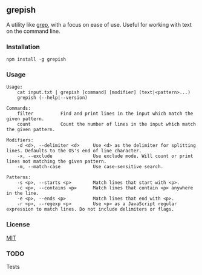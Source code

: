 ## grepish

A utility like [grep](https://en.wikipedia.org/wiki/Grep), with a focus on ease of use. Useful for working with text on the command line.

### Installation

```
npm install -g grepish
```

### Usage

```
Usage:
    cat input.txt | grepish [command] [modifier] (text|<pattern>...)
    grepish (--help|--version)

Commands:
    filter          Find and print lines in the input which match the given pattern.
    count           Count the number of lines in the input which match the given pattern.

Modifiers:
    -d <d>, --delimiter <d>     Use <d> as the delimiter for splitting lines. Defaults to the OS's end of line character.
    -x, --exclude               Use exclude mode. Will count or print lines not matching the given pattern.
    -m, --match-case            Use case-sensitive search.

Patterns:
    -s <p>, --starts <p>        Match lines that start with <p>.
    -c <p>, --contains <p>      Match lines that contain <p> anywhere in the line.
    -e <p>, --ends <p>          Match lines that end with <p>.
    -r <p>, --regexp <p>        Use <p> as a JavaScript regular expression to match lines. Do not include delimiters or flags.
```

### License

[MIT](LICENSE)

### TODO

Tests

